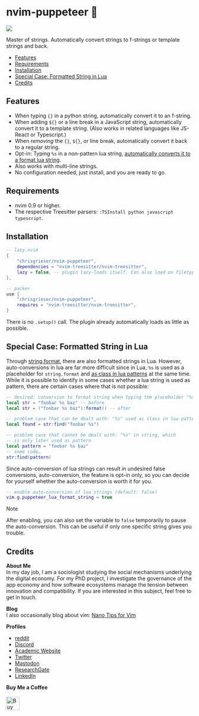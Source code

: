 <!-- LTeX: enabled=false -->
# nvim-puppeteer 🎎
<!-- LTeX: enabled=true -->
<a href="https://dotfyle.com/plugins/chrisgrieser/nvim-puppeteer"><img src="https://dotfyle.com/plugins/chrisgrieser/nvim-puppeteer/shield" /></a>

Master of strings. Automatically convert strings to f-strings or template strings and back.

<!-- toc -->

- [Features](#features)
- [Requirements](#requirements)
- [Installation](#installation)
- [Special Case: Formatted String in Lua](#special-case-formatted-string-in-lua)
- [Credits](#credits)

<!-- tocstop -->

## Features
- When typing `{}` in a python string, automatically convert it to an f-string.
- When adding `${}` or a line break in a JavaScript string, automatically convert it to a template string. (Also works in related languages like JS-React or Typescript.)
- When *removing* the `{}`, `${}`, or line break, automatically convert it back to a regular string.
- Opt-in: Typing `%s` in a non-pattern lua string, [automatically converts it to a format lua string](#special-case-formatted-string-in-lua).
- Also works with multi-line strings.
- No configuration needed, just install, and you are ready to go.

## Requirements
- nvim 0.9 or higher.
- The respective Treesitter parsers: `:TSInstall python javascript typescript`.

## Installation

```lua
-- lazy.nvim
{ 
	"chrisgrieser/nvim-puppeteer",
	dependencies = "nvim-treesitter/nvim-treesitter",
	lazy = false, -- plugin lazy-loads itself. Can also load on filetypes.
},

-- packer
use {
	"chrisgrieser/nvim-puppeteer",
	requires = "nvim-treesitter/nvim-treesitter",
}
```

There is no `.setup()` call. The plugin already automatically loads as little as possible.

## Special Case: Formatted String in Lua
Through [string.format](https://www.lua.org/manual/5.4/manual.html#pdf-string.format), there are also formatted strings in Lua. However, auto-conversions in lua are far more difficult since in Lua, `%s` is used as a placeholder for `string.format` and [as class in lua patterns](https://www.lua.org/manual/5.4/manual.html#6.4.1) at the same time. While it is possible to identify in some cases whether a lua string is used as pattern, there are certain cases where that is not possible:

```lua
-- desired: conversion to format string when typing the placeholder "%s"
local str = "foobar %s baz" -- before
local str = ("foobar %s baz"):format() -- after

-- problem case that can be dealt with: "%s" used as class in lua pattern
local found = str:find("foobar %s")

-- problem case that cannot be dealt with: "%s" in string, which
-- is only later used as pattern
local pattern = "foobar %s baz"
-- some code…
str:find(pattern)
```

Since auto-conversion of lua strings can result in undesired false conversions, auto-conversion, the feature is opt-in only, so you can decide for yourself whether the auto-conversion is worth it for you.

```lua
-- enable auto-conversion of lua strings (default: false)
vim.g.puppeteer_lua_format_string = true
```

> [!NOTE]
> After enabling, you can also set the variable to `false` temporarily to pause the auto-conversion. This can be useful if only one specific string gives you trouble.

## Credits
<!-- vale Google.FirstPerson = NO -->
__About Me__  
In my day job, I am a sociologist studying the social mechanisms underlying the digital economy. For my PhD project, I investigate the governance of the app economy and how software ecosystems manage the tension between innovation and compatibility. If you are interested in this subject, feel free to get in touch.

__Blog__  
I also occasionally blog about vim: [Nano Tips for Vim](https://nanotipsforvim.prose.sh)

__Profiles__  
- [reddit](https://www.reddit.com/user/pseudometapseudo)
- [Discord](https://discordapp.com/users/462774483044794368/)
- [Academic Website](https://chris-grieser.de/)
- [Twitter](https://twitter.com/pseudo_meta)
- [Mastodon](https://pkm.social/@pseudometa)
- [ResearchGate](https://www.researchgate.net/profile/Christopher-Grieser)
- [LinkedIn](https://www.linkedin.com/in/christopher-grieser-ba693b17a/)

__Buy Me a Coffee__  
<br>
<a href='https://ko-fi.com/Y8Y86SQ91' target='_blank'><img height='36' style='border:0px;height:36px;' src='https://cdn.ko-fi.com/cdn/kofi1.png?v=3' border='0' alt='Buy Me a Coffee at ko-fi.com' /></a>
